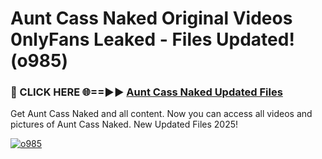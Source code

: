 # Aunt Cass Naked Original Videos 0nlyFans Leaked - Files Updated! (o985)

<h3>🔴 CLICK HERE 🌐==►► <a href="https://tinyurl.com/up5wt9bj" rel="nofollow">Aunt Cass Naked Updated Files</a></h3>

Get Aunt Cass Naked and all content. Now you can access all videos and pictures of Aunt Cass Naked. New Updated Files 2025!

[![o985](https://i.imgur.com/ABiUzMV.gif)](https://tinyurl.com/up5wt9bj)
